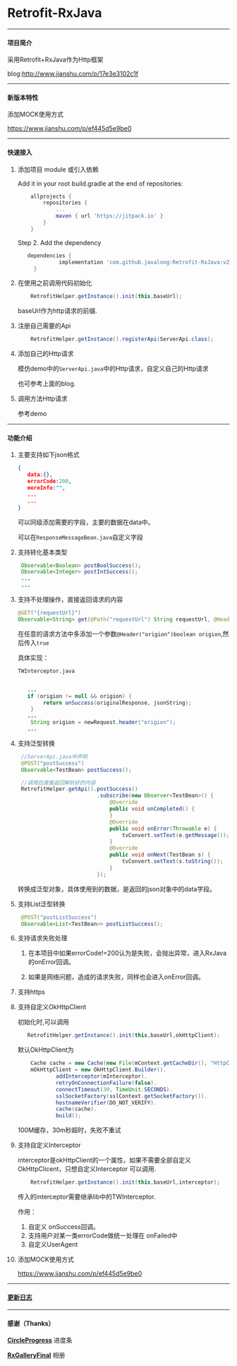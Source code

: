# Retrofit-RxJava
***
#### 项目简介

采用Retrofit+RxJava作为Http框架

blog:http://www.jianshu.com/p/17e3e3102c1f

***
#### 新版本特性

添加MOCK使用方式

 https://www.jianshu.com/p/ef445d5e9be0

***
#### 快速接入

1. 添加项目 module 或引入依赖

    Add it in your root build.gradle at the end of repositories:
    ```gradle
        allprojects {
		    repositories {
			    ...
			    maven { url 'https://jitpack.io' }
		    }
	    }
    ```
    Step 2. Add the dependency
   ```gradle
      dependencies {
      	        implementation 'com.github.javalong:Retrofit-RxJava:v2.0.6'
      	}
   ```

2. 在使用之前调用代码初始化
   ```java
       RetrofitHelper.getInstance().init(this,baseUrl);
   ```
    baseUrl作为http请求的前缀.

3. 注册自己需要的Api

   ```java
       RetrofitHelper.getInstance().registerApi(ServerApi.class);
   ```

4. 添加自己的Http请求

    模仿demo中的`ServerApi.java`中的Http请求，自定义自己的Http请求

    也可参考上面的blog.

5. 调用方法Http请求

    参考demo

***

#### 功能介绍

1. 主要支持如下json格式

    ```json
    {
       data:{},
       errorCode:200,
       moreInfo:"",
       ...
       ...
    }
    ```
    可以同级添加需要的字段，主要的数据在data中。

    可以在`ResponseMessageBean.java`自定义字段

2. 支持转化基本类型

    ```java
     Observable<Boolean> postBoolSuccess();
     Observable<Integer> postIntSuccess();
     ...
     ...
    ```

3. 支持不处理操作，直接返回请求的内容

    ```java
    @GET("{requestUrl}")
    Observable<String> get(@Path("requestUrl") String requestUrl, @Header("origion")boolean origion);
    ```
    在任意的请求方法中多添加一个参数`@Header("origion")boolean origion`,然后传入`true`

    具体实现：

    `TWInterceptor.java`

    ```java

       ...
       if (origion != null && origion) {
            return onSuccess(originalResponse, jsonString);
        }
       ...
        String origion = newRequest.header("origion");
       ...
    ```

4. 支持泛型转换

    ```java
     //ServerApi.java中声明
     @POST("postSuccess")
     Observable<TestBean> postSuccess();

     //调用后直接返回解析好的内容
     RetrofitHelper.getApi().postSuccess()
                             .subscribe(new Observer<TestBean>() {
                                 @Override
                                 public void onCompleted() {
                                 }
                                 @Override
                                 public void onError(Throwable e) {
                                     tvConvert.setText(e.getMessage());
                                 }
                                 @Override
                                 public void onNext(TestBean s) {
                                     tvConvert.setText(s.toString());
                                 }
                             });
    ```

    转换成泛型对象，具体使用到的数据，是返回的json对象中的data字段。

5. 支持List泛型转换

    ```java
     @POST("postListSuccess")
     Observable<List<TestBean>> postListSuccess();
    ```

6. 支持请求失败处理

    1. 在本项目中如果errorCode!=200认为是失败，会抛出异常，进入RxJava的onError回调。

    2. 如果是网络问题，造成的请求失败，同样也会进入onError回调。

7. 支持https

8. 支持自定义OkHttpClient

    初始化时,可以调用

    ```java
       RetrofitHelper.getInstance().init(this,baseUrl,okHttpClient);
    ```

    默认OkHttpClient为

    ```java
        Cache cache = new Cache(new File(mContext.getCacheDir(), "HttpCache"), 1024 * 1024 * 100);
        mOkHttpClient = new OkHttpClient.Builder().
                addInterceptor(mInterceptor).
                retryOnConnectionFailure(false).
                connectTimeout(30, TimeUnit.SECONDS).
                sslSocketFactory(sslContext.getSocketFactory()).
                hostnameVerifier(DO_NOT_VERIFY).
                cache(cache).
                build();
    ```
    100M缓存，30m秒超时，失败不重试

9. 支持自定义Interceptor

    interceptor是okHttpClient的一个属性，如果不需要全部自定义OkHttpClicent，只想自定义Interceptor
    可以调用.
    ```java
        RetrofitHelper.getInstance().init(this,baseUrl,interceptor);
    ```
    传入的interceptor需要继承lib中的TWInterceptor.

    作用：
    1. 自定义 onSuccess回调。
    2. 支持用户对某一类errorCode做统一处理在 onFailed中
    3. 自定义UserAgent

10. 添加MOCK使用方式

    https://www.jianshu.com/p/ef445d5e9be0
***
#### [更新日志](https://github.com/javalong/Retrofit-RxJava/blob/master/UPDATE.md)
***
#### 感谢（Thanks）

**[CircleProgress](https://github.com/lzyzsd/CircleProgress)** 进度条

**[RxGalleryFinal](https://github.com/FinalTeam/RxGalleryFinal)** 相册